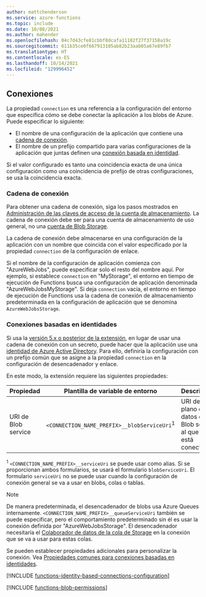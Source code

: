 ```yaml
---
author: mattchenderson
ms.service: azure-functions
ms.topic: include
ms.date: 10/08/2021
ms.author: mahender
ms.openlocfilehash: 04c7d43cfe81cbbf8dcafa11182f27f37158a19c
ms.sourcegitcommit: 611b35ce0f667913105ab82b23aab05a67e89fb7
ms.translationtype: HT
ms.contentlocale: es-ES
ms.lasthandoff: 10/14/2021
ms.locfileid: "129996452"
---
```

## <a name="connections"></a>Conexiones

La propiedad `connection` es una referencia a la configuración del entorno que especifica cómo se debe conectar la aplicación a los blobs de Azure. Puede especificar lo siguiente:

- El nombre de una configuración de la aplicación que contiene una [cadena de conexión](#connection-string).
- El nombre de un prefijo compartido para varias configuraciones de la aplicación que juntas definen una [conexión basada en identidad](#identity-based-connections).

Si el valor configurado es tanto una coincidencia exacta de una única configuración como una coincidencia de prefijo de otras configuraciones, se usa la coincidencia exacta.

### <a name="connection-string"></a>Cadena de conexión

Para obtener una cadena de conexión, siga los pasos mostrados en [Administración de las claves de acceso de la cuenta de almacenamiento](../articles/storage/common/storage-account-keys-manage.md). La cadena de conexión debe ser para una cuenta de almacenamiento de uso general, no una [cuenta de Blob Storage](../articles/storage/common/storage-account-overview.md#types-of-storage-accounts).

La cadena de conexión debe almacenarse en una configuración de la aplicación con un nombre que coincida con el valor especificado por la propiedad `connection` de la configuración de enlace.

Si el nombre de la configuración de aplicación comienza con "AzureWebJobs", puede especificar solo el resto del nombre aquí. Por ejemplo, si establece `connection` en "MyStorage", el entorno en tiempo de ejecución de Functions busca una configuración de aplicación denominada "AzureWebJobsMyStorage". Si deja `connection` vacía, el entorno en tiempo de ejecución de Functions usa la cadena de conexión de almacenamiento predeterminada en la configuración de aplicación que se denomina `AzureWebJobsStorage`.

### <a name="identity-based-connections"></a>Conexiones basadas en identidades

Si usa la [versión 5.x o posterior de la extensión](../articles/azure-functions/functions-bindings-storage-blob.md#storage-extension-5x-and-higher), en lugar de usar una cadena de conexión con un secreto, puede hacer que la aplicación use una [identidad de Azure Active Directory](../articles/active-directory/fundamentals/active-directory-whatis.md). Para ello, definiría la configuración con un prefijo común que se asigne a la propiedad `connection` en la configuración de desencadenador y enlace.

En este modo, la extensión requiere las siguientes propiedades:

| Propiedad                  | Plantilla de variable de entorno                       | Descripción                                | Valor de ejemplo |
|---------------------------|-----------------------------------------------------|--------------------------------------------|---------|
| URI de Blob service | `<CONNECTION_NAME_PREFIX>__blobServiceUri`<sup>1</sup>  | URI del plano de datos del Blob service al que se está conectando. | <storage_account_name>.blob.core.windows.net |

<sup>1</sup> `<CONNECTION_NAME_PREFIX>__serviceUri` se puede usar como alias. Si se proporcionan ambos formularios, se usará el formulario `blobServiceUri`. El formulario `serviceUri` no se puede usar cuando la configuración de conexión general se va a usar en blobs, colas o tablas.

> [!NOTE]
> De manera predeterminada, el desencadenador de blobs usa Azure Queues internamente. `<CONNECTION_NAME_PREFIX>__queueServiceUri` también se puede especificar, pero el comportamiento predeterminado sin él es usar la conexión definida por "AzureWebJobsStorage". El desencadenador necesitaría el [Colaborador de datos de la cola de Storage](../articles/role-based-access-control/built-in-roles.md#storage-queue-data-contributor) en la conexión que se va a usar para estas colas.

Se pueden establecer propiedades adicionales para personalizar la conexión. Vea [Propiedades comunes para conexiones basadas en identidades](../articles/azure-functions/functions-reference.md#common-properties-for-identity-based-connections).

[!INCLUDE [functions-identity-based-connections-configuration](./functions-identity-based-connections-configuration.md)]

[!INCLUDE [functions-blob-permissions](./functions-blob-permissions.md)]